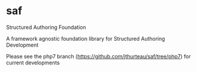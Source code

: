 # saf
Structured Authoring Foundation

A framework agnostic foundation library for Structured Authoring Development

Please see the php7 branch (https://github.com/jthurteau/saf/tree/php7) for current developments
